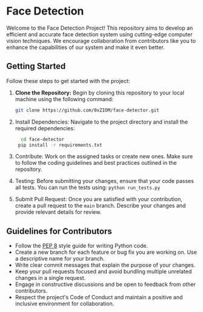 # Face Detection

Welcome to the Face Detection Project! This repository aims to develop an efficient and accurate face detection system using cutting-edge computer vision techniques. We encourage collaboration from contributors like you to enhance the capabilities of our system and make it even better.

## Getting Started

Follow these steps to get started with the project:

1. **Clone the Repository:** Begin by cloning this repository to your local machine using the following command:
   
   ```bash
   git clone https://github.com/0xZIOM/face-detector.git

2. Install Dependencies: Navigate to the project directory and install the required dependencies:
   ```bash
     cd face-detector
    pip install -r requirements.txt
    ```
3. Contribute: Work on the assigned tasks or create new ones. Make sure to follow the coding guidelines and best practices outlined in the repository.

4. Testing: Before submitting your changes, ensure that your code passes all tests. You can run the tests using: `python run_tests.py`
5. Submit Pull Request: Once you are satisfied with your contribution, create a pull request to the `main` branch. Describe your changes and provide relevant details for review.

## Guidelines for Contributors
- Follow the [PEP 8](https://peps.python.org/pep-0008/) style guide for writing Python code.
- Create a new branch for each feature or bug fix you are working on. Use a descriptive name for your branch.
- Write clear commit messages that explain the purpose of your changes.
- Keep your pull requests focused and avoid bundling multiple unrelated changes in a single request.
- Engage in constructive discussions and be open to feedback from other contributors.
- Respect the project's Code of Conduct and maintain a positive and inclusive environment for collaboration.

